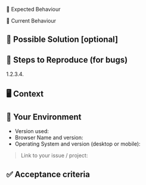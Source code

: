 <!--- Provide a general summary of the issue in the Title above -->

🧾 Expected Behaviour

<!--- If you're describing a bug, tell us what should happen --><!--- If you're suggesting a change/improvement, tell us how it should work -->

🔨 Current Behaviour

<!--- If describing a bug, tell us what happens instead of the expected behaviour --><!--- If suggesting a change/improvement, explain the difference from current behaviour -->

## 🙋‍️ Possible Solution [optional]

<!--- Not obligatory, but suggest a fix/reason for the bug, --><!--- or ideas how to implement the addition or change -->

## 📝 Steps to Reproduce (for bugs)

<!--- Provide a link to a live example, or an unambiguous set of steps to --><!--- reproduce this bug. Include code to reproduce, if relevant -->1.2.3.4.

## 🖥 Context

<!--- How has this issue affected you? What are you trying to accomplish? --><!--- Providing context helps us come up with a solution that is most useful in the real world -->

## 🔩 Your Environment

<!--- Include as many relevant details about the environment you experienced the bug in -->

* Version used:
* Browser Name and version:
* Operating System and version (desktop or mobile):

> Link to your issue / project:


## ✅ Acceptance criteria
